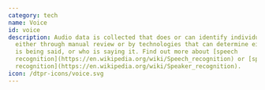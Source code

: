 ```yaml
---
category: tech
name: Voice
id: voice
description: Audio data is collected that does or can identify individuals,
  either through manual review or by technologies that can determine either what
  is being said, or who is saying it. Find out more about [speech
  recognition](https://en.wikipedia.org/wiki/Speech_recognition) or [speaker
  recognition](https://en.wikipedia.org/wiki/Speaker_recognition).
icon: /dtpr-icons/voice.svg
---
```

